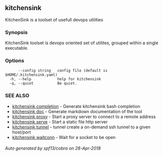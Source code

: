 ## kitchensink

KitchenSink is a toolset of usefull devops utilities

### Synopsis

KitchenSink toolset is devops oriented set of utilites, grouped within a single executable.

### Options

```
      --config string   config file (default is $HOME/.kitchensink.yaml)
  -h, --help            help for kitchensink
  -q, --quiet           Be quiet.
```

### SEE ALSO

* [kitchensink completion](kitchensink_completion.md)	 - Generate kitchensink bash completion
* [kitchensink doc](kitchensink_doc.md)	 - Generate markdown documentation of the tool
* [kitchensink proxy](kitchensink_proxy.md)	 - Start a proxy server to connect to a remote address
* [kitchensink serve](kitchensink_serve.md)	 - Start a static file http server
* [kitchensink tunnel](kitchensink_tunnel.md)	 - tunnel create a on-demand ssh tunnel to a given host/port  
* [kitchensink waitconn](kitchensink_waitconn.md)	 - Wait for a socket to be open

###### Auto generated by spf13/cobra on 28-Apr-2018
